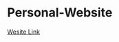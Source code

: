 # Personal-Website
<a href="https://raw.githack.com/sergiov11/Personal-Website/main/startbootstrap-resume-gh-pages/index.html">Wesite Link</a>